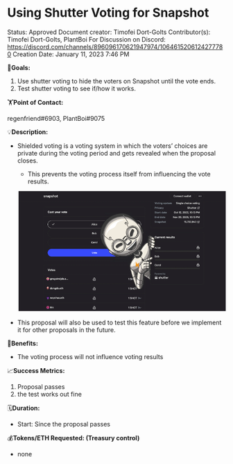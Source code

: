 # Using Shutter Voting for Snapshot

Status: Approved
Document creator: Timofei Dort-Golts
Contributor(s): Timofei Dort-Golts, PlantBoi
For Discussion on Discord: https://discord.com/channels/896096170621947974/1064615206124277780
Creation Date: January 11, 2023 7:46 PM

🎯**Goals:**

1. Use shutter voting to hide the voters on Snapshot until the vote ends.
2. Test shutter voting to see if/how it works.

🏋️**Point of Contact:**

regenfriend#6903, PlantBoi#9075

💡**Description:**

- Shielded voting is a voting system in which the voters’ choices are private during the voting period and gets revealed when the proposal closes.
    - This prevents the voting process itself from influencing the vote results.
    
    ![Untitled](Using%20Shutter%20Voting%20for%20Snapshot%2034744befd0934db8ba0a3bf60aad317d/Untitled.png)
    
- This proposal will also be used to test this feature before we implement it for other proposals in the future.

💚**Benefits:**

- The voting process will not influence voting results

📈**Success Metrics:**

1. Proposal passes 
2. the test works out fine

🗓️**Duration:**

- Start: Since the proposal passes

💰**Tokens/ETH Requested: (Treasury control)**

- none